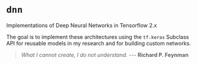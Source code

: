 # `dnn`
Implementations of Deep Neural Networks in Tensorflow 2.x

The goal is to implement these architectures using the `tf.keras` Subclass API for reusable models in
my research and for building custom networks.

> _What I cannot create, I do not understand._
> --- **Richard P. Feynman**
